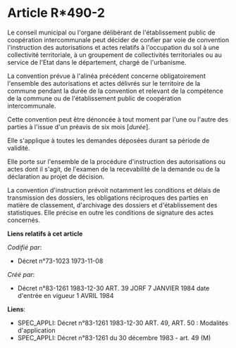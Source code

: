 # Article R*490-2

Le conseil municipal ou l'organe délibérant de l'établissement public de coopération intercommunale peut décider de confier
par voie de convention l'instruction des autorisations et actes relatifs à l'occupation du sol à une collectivité
territoriale, à un groupement de collectivités territoriales ou au service de l'Etat dans le département, chargé de
l'urbanisme.

La convention prévue à l'alinéa précédent concerne obligatoirement l'ensemble des autorisations et actes délivrés sur le
territoire de la commune pendant la durée de la convention et relevant de la compétence de la commune ou de l'établissement
public de coopération intercommunale.

Cette convention peut être dénoncée à tout moment par l'une ou l'autre des parties à l'issue d'un préavis de six mois
[*durée*].

Elle s'applique à toutes les demandes déposées durant sa période de validité.

Elle porte sur l'ensemble de la procédure d'instruction des autorisations ou actes dont il s'agit, de l'examen de la
recevabilité de la demande ou de la déclaration au projet de décision.

La convention d'instruction prévoit notamment les conditions et délais de transmission des dossiers, les obligations
réciproques des parties en matière de classement, d'archivage des dossiers et d'établissement des statistiques. Elle précise
en outre les conditions de signature des actes concernés.

**Liens relatifs à cet article**

_Codifié par_:

  - Décret n°73-1023 1973-11-08

_Créé par_:

  - Décret n°83-1261 1983-12-30 ART. 39 JORF 7 JANVIER 1984 date d'entrée en vigueur 1 AVRIL 1984

**Liens**:

  - SPEC_APPLI: Décret n°83-1261 1983-12-30 ART. 49, ART. 50 : Modalités d'application
  - SPEC_APPLI: Décret n°83-1261 du 30 décembre 1983 - art. 49 (M)
